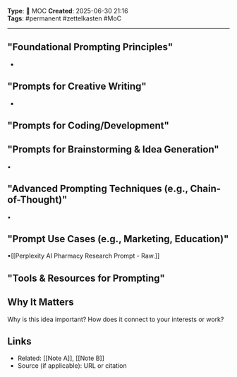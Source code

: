 

**Type**: 📌 MOC
**Created**: 2025-06-30 21:16  
**Tags**: #permanent #zettelkasten  #MoC

---

## "Foundational Prompting Principles"
- 


## "Prompts for Creative Writing"
- 

## "Prompts for Coding/Development"


## "Prompts for Brainstorming & Idea Generation"

▪

## "Advanced Prompting Techniques (e.g., Chain-of-Thought)"

▪

## "Prompt Use Cases (e.g., Marketing, Education)"

▪[[Perplexity AI Pharmacy Research Prompt - Raw.]]

## "Tools & Resources for Prompting"

## Why It Matters  
Why is this idea important? How does it connect to your interests or work?

## Links  
- Related: [[Note A]], [[Note B]]  
- Source (if applicable): URL or citation
